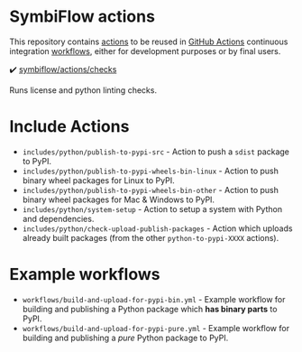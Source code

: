 # SymbiFlow actions

This repository contains [actions](https://docs.github.com/en/free-pro-team@latest/actions/learn-github-actions/introduction-to-github-actions#actions) to be reused in [GitHub Actions](https://github.com/features/actions) continuous integration [workflows](https://docs.github.com/en/free-pro-team@latest/actions/learn-github-actions/introduction-to-github-actions#workflows), either for development purposes or by final users.

✔️ [symbiflow/actions/checks](checks)

Runs license and python linting checks.

# Include Actions

 * `includes/python/publish-to-pypi-src` - Action to push a `sdist` package to PyPI.
 * `includes/python/publish-to-pypi-wheels-bin-linux` - Action to push binary wheel packages for Linux to PyPI.
 * `includes/python/publish-to-pypi-wheels-bin-other` - Action to push binary wheel packages for Mac & Windows to PyPI.
 * `includes/python/system-setup` - Action to setup a system with Python and dependencies.
 * `includes/python/check-upload-publish-packages` - Action which uploads already built packages (from the other `python-to-pypi-XXXX` actions).

# Example workflows

 * `workflows/build-and-upload-for-pypi-bin.yml` - Example workflow for building and publishing a Python package which **has binary parts** to PyPI.
 * `workflows/build-and-upload-for-pypi-pure.yml` - Example workflow for building and publishing a *pure* Python package to PyPI.
